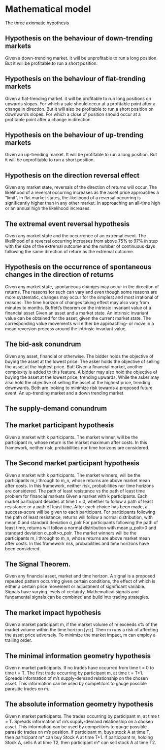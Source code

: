 
# Mathematical model
The three axiomatic hypothesis

## Hypothesis on the behaviour of down-trending markets
Given a down-trending market.
It will be unprofitable to run a long position.
But it will be profitable to run a short position.

## Hypothesis on the behaviour of flat-trending markets
Given a flat-trending market.
it will be profitable to run long positions on upwards slopes.
For which a sale should occur at a profitable point after a change in direction.
But it will also be profitable to run a short position on downwards slopes.
For which a close of position should occur at a profitable point after a change in direction.
## Hypothesis on the behaviour of up-trending markets
Given an up-trending market.
It will be profitable to run a long position.
But it will be unprofitable to run a short position.

## Hypothesis on the direction reversal effect
Given any market state, reversals of the direction of returns will occur.
The likelihood of a reversal occurring increases as the asset price approaches a “limit”. 
In flat market states, the likelihood of a reversal occurring is significantly higher than in any other market. In approaching an all-time high or an annual high the likelihood increases.

## The extremal event reversal hypothesis
Given any market state and the occurrence of an extremal event.
The likelihood of a reversal occurring increases from above 75% to 97% in step with the size of the extremal outcome and the number of continuous days following the same direction of return as the extremal outcome.

## Hypothesis on the occurrence of spontaneous changes in the direction of returns
Given any market state, spontaneous changes may occur in the direction of returns. 
The reasons for such can vary and even though some reasons are more systematic, changes may occur for the simplest and most irrational of reasons. 
The time horizon of changes taking effect may also vary from minutes to months.
Buffett’s theorem on the intrinsic invariant value of a financial asset
Given an asset and a market state. 
An intrinsic invariant value can be obtained for the asset, given the current market state.
The corresponding value movements will either be approaching- or move in a mean reversion process around the intrinsic invariant value. 

## The bid-ask conundrum
Given any asset, financial or otherwise. 
The bidder holds the objective of buying the asset at the lowest price.
The asker holds the objective of selling the asset at the highest price.
But!
Given a financial market, another complexity is added to this feature.
A bidder may also hold the objective of buying the asset at the lowest price, trending upwards.
While the asker may also hold the objective of selling the asset at the highest price, trending downwards.
Both are looking to minimize risk towards a proposed future event. An up-trending market and a down trending market.

## The supply-demand conundrum

## The market participant hypothesis
Given a market with k participants.
The market winner, will be the participant m, whose return is the market maximum after costs.
In this framework, neither risk, probabilities nor time horizons are considered.

## The Second market participant hypothesis
Given a market with k participants.
The market winners, will be the participants m_i through to m_n, whose returns are above market mean after costs.
In this framework, neither risk, probabilities nor time horizons are considered.
The path of least resistance vs the path of least time problem for financial markets
Given a market with k participants.
Each market participant decides at time t = 0, whether to follow a path of least resistance or a path of least time.
After each choice has been made, a success-score will be given to each participant.
	For participants following the path of least resistance, returns will follow a normal distribution, with mean 0 and standard deviation σ_polr
	For participants following the path of least time, returns will follow a normal distribution with mean μ_polt>0 and standard deviation σ_polt>σ_polr.
The market winners will be the participants m_i through to m_n, whose returns are above market mean after costs.
In this framework risk, probabilities and time horizons have been considered.

## The Signal Theorem.
Given any financial asset, market and time horizon. 
A signal is a proposed repeated pattern occurring given certain conditions, the effect of which is either a certain price movement or adjustment of significant variable.
Signals have varying levels of certainty.
Mathematical signals and fundamental signals can be combined and build into trading strategies.

## The market impact hypothesis
Given a market participant m, if the market volume of m exceeds x% of the market volume within the time horizon [y:z]. Then m runs a risk of affecting the asset price adversely.
To minimize the market impact, m can employ a trailing order.

## The minimal information geometry hypothesis
Given n market participants.
If no trades have occurred from time t = 0 to time t = T. The first trade occurring by participant m, at time t = T+1. Spreads information of m’s supply-demand relationship on the chosen asset.
This information can be used by competitors to gauge possible parasitic trades on m.

## The absolute information geometry hypothesis
Given n market participants.
The trades occurring by participant m, at time t = T. Spreads information of m’s supply-demand relationship on a chosen asset. This information can be used by competitors to gauge possible parasitic trades on m’s position.
	If participant m, buys stock A at time T, then participant m* can buy Stock A at time T+1.
	If participant m, holding Stock A, sells A at time T2, then participant m* can sell stock A at time T2.
